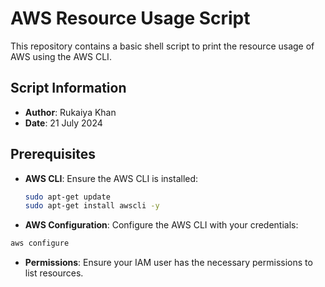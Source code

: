 # AWS Resource Usage Script

This repository contains a basic shell script to print the resource usage of AWS using the AWS CLI.

## Script Information

- **Author**: Rukaiya Khan
- **Date**: 21 July 2024

## Prerequisites

- **AWS CLI**: Ensure the AWS CLI is installed:
  ```sh
  sudo apt-get update
  sudo apt-get install awscli -y
  ```
- **AWS Configuration**: Configure the AWS CLI with your credentials:
```sh 
aws configure
```
- **Permissions**: Ensure your IAM user has the necessary permissions to list resources.


